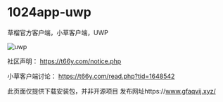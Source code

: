 # 1024app-uwp

草榴官方客户端，小草客户端，UWP

![uwp](https://user-images.githubusercontent.com/14119466/118071996-807fc900-b3db-11eb-8bb7-876b7a2122ca.PNG)



社区声明：
https://t66y.com/notice.php

小草客户端讨论：
https://t66y.com/read.php?tid=1648542



此页面仅提供下载安装包，并非开源项目
发布网址https://www.gfaqvij.xyz/
